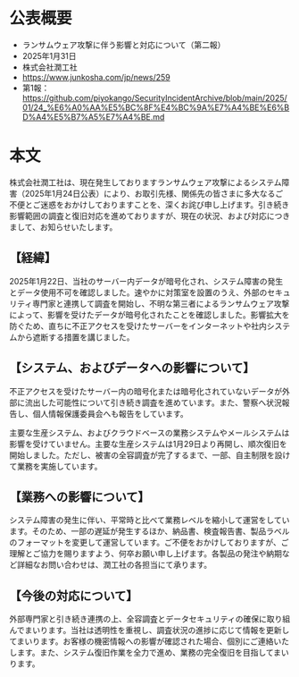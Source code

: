 # 公表概要
- ランサムウェア攻撃に伴う影響と対応について（第二報）
- 2025年1月31日
- 株式会社潤工社
- https://www.junkosha.com/jp/news/259
- 第1報：https://github.com/piyokango/SecurityIncidentArchive/blob/main/2025/01/24_%E6%A0%AA%E5%BC%8F%E4%BC%9A%E7%A4%BE%E6%BD%A4%E5%B7%A5%E7%A4%BE.md

# 本文
株式会社潤工社は、現在発生しておりますランサムウェア攻撃によるシステム障害（2025年1月24日公表）により、お取引先様、関係先の皆さまに多大なるご不便とご迷惑をおかけしておりますことを、深くお詫び申し上げます。引き続き影響範囲の調査と復旧対応を進めておりますが、現在の状況、および対応につきまして、お知らせいたします。

## 【経緯】
2025年1月22日、当社のサーバー内データが暗号化され、システム障害の発生とデータ使用不可を確認しました。速やかに対策室を設置のうえ、外部のセキュリティ専門家と連携して調査を開始し、不明な第三者によるランサムウェア攻撃によって、影響を受けたデータが暗号化されたことを確認しました。影響拡大を防ぐため、直ちに不正アクセスを受けたサーバーをインターネットや社内システムから遮断する措置を講じました。

## 【システム、およびデータへの影響について】
不正アクセスを受けたサーバー内の暗号化または暗号化されていないデータが外部に流出した可能性について引き続き調査を進めています。また、警察へ状況報告し、個人情報保護委員会へも報告をしています。

主要な生産システム、およびクラウドベースの業務システムやメールシステムは影響を受けていません。主要な生産システムは1月29日より再開し、順次復旧を開始しました。ただし、被害の全容調査が完了するまで、一部、自主制限を設けて業務を実施しています。

## 【業務への影響について】
システム障害の発生に伴い、平常時と比べて業務レベルを縮小して運営をしています。そのため、一部の遅延が発生するほか、納品書、検査報告書、製品ラベルのフォーマットを変更して運営しています。ご不便をおかけしておりますが、ご理解とご協力を賜りますよう、何卒お願い申し上げます。各製品の発注や納期など詳細なお問い合わせは、潤工社の各担当にて承ります。

## 【今後の対応について】
外部専門家と引き続き連携の上、全容調査とデータセキュリティの確保に取り組んでまいります。当社は透明性を重視し、調査状況の進捗に応じて情報を更新してまいります。お客様の機密情報への影響が確認された場合、個別にご連絡いたします。また、システム復旧作業を全力で進め、業務の完全復旧を目指してまいります。
